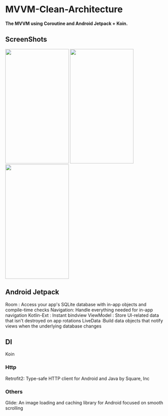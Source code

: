 # MVVM-Clean-Architecture

**The MVVM  using Coroutine and Android Jetpack + Koin.**


## ScreenShots
<img width="200" height="360" src="https://i.ibb.co/K5TQQGj/Screenshot-1599706926.png"/>
<img width="200" height="360" src="https://i.ibb.co/bz24SDt/Screenshot-1599706603.png"/>
<img width="200" height="360" src="https://i.ibb.co/ryvNZHC/Screenshot-1599706614.png"/>

## Android Jetpack
Room : Access your app's SQLite database with in-app objects and compile-time checks
Navigation: Handle everything needed for in-app navigation
Kotlin-Ext : Instant bindview
ViewModel : Store UI-related data that isn't destroyed on app rotations
LiveData :Build data objects that notify views when the underlying database changes

## DI
Koin

### Http
Retrofit2: Type-safe HTTP client for Android and Java by Square, Inc

### Others
Glide: An image loading and caching library for Android focused on smooth scrolling
